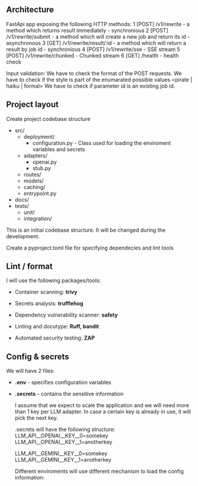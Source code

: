 
## Architecture



FastApi app exposing the following HTTP methods:
1 [POST] /v1/rewrite - a method which returns result immediately - synchronious
2 [POST] /v1/rewrite/submit - a method which will create a new job and return its id - asynchronous
3 [GET] /v1/rewrite/result/:id - a method which will return a result by job id - synchronious
4 [POST] /v1/rewrite/sse - SSE stream
5 [POST] /v1/rewrite/chunked - Chunked stream
6 [GET] /health - health check

Input validation:
 We have to check the format of the POST requests.
 We have to check if the style is part of the enumarated possible values <pirate | haiku | formal>
 We have to check if parameter id is an existing job id.

## Project layout
 Create project codebase structure
* src/
  * deployment/
    * configuration.py - Class used for loading the enviroment variables and secrets
  * adapters/
    * openai.py
    * stub.py
  * routes/
  * models/
  * caching/
  * entrypoint.py
* docs/
* tests/
  * unit/
  * integration/

This is an initial codebase structure. It will be changed during the development. 

Create a pyproject.toml file for specifying dependecies and lint tools

## Lint / format
 I will use the following packages/tools:
* Container scanning: **trivy**
* Secrets analysis: **trufflehog**
* Dependency vulnerability scanner: **safety**
* Linting and docutype: **Ruff, bandit**

   
* Automated security testing: **ZAP**

## Config & secrets
  We will have 2 files:
  
* **.env** - specifies configuration variables
* **.secrets** - contains the sensitive information
   
  I assume that we expect to scale the application and we will need more than 1 key per LLM adapter. In case a certain key is already in use, it will pick the next key.
  
  .secrets will have the following structure:
  LLM_API__OPENAI__KEY__0=somekey
  LLM_API__OPENAI__KEY__1=anotherkey
  
  LLM_API__GEMINI__KEY__0=somekey
  LLM_API__GEMINI__KEY__1=anotherkey
  
  Different enviroments will use different mechanism to load the config information:
